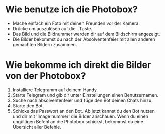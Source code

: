# Wie benutze ich die Photobox?

- Mache einfach ein Foto mit deinen Freunden vor der Kamera.
- Drücke um auszulösen auf die . Taste.
- Das Bild und die Bildnummer werden dir auf dem Bildschirm angezeigt.
- Die Bilder bekommst du nach der Absolventenfeier mit allen anderen
  gemachten Bildern zusammen.

# Wie bekomme ich direkt die Bilder von der Photobox?

1. Installiere Telegramm auf deinem Handy.
2. Starte Telegram und gib dir unter Einstellungen einen Benutzernamen.
3. Suche nach absolventenfeier und füge den Bot deinen Chats hinzu.
4. Starte den Bot.
5. Schicke das Passwort an den Bot.
   Ab jetzt kannst du den Bot nutzen und dir mit 'Image nummer'
   die Bilder anschauen. Wenn du einen ungültigen Befehl an die Photobox
   schickst, bekommst du eine Übersicht aller Befehle.
